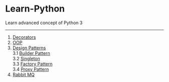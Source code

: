 # Learn-Python

Learn advanced concept of Python 3

***

1. [Decorators](Decorators/README.md)
2. [OOP](OOPs/README.md)
3. [Design Patterns](DesignPatterns/README.md)  
  3.1 [Builder Pattern](./DesignPatterns/BuilderPattern/README.md)  
  3.2 [Singleton](./DesignPatterns/Singleton/README.md)  
  3.3 [Factory Pattern](./DesignPatterns/FactoryPattern/README.md)  
  3.4 [Proxy Pattern](./DesignPatterns/ProxyPattern/README.md)  
4. [Rabbit MQ](./RabbitMQ/README.md)
